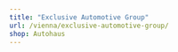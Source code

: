 ```yaml
---
title: "Exclusive Automotive Group"
url: /vienna/exclusive-automotive-group/
shop: Autohaus
---
```

